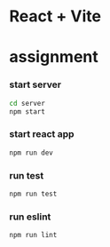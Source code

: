 # React + Vite

# assignment

### start server
```sh
cd server
npm start
```

### start react app
```sh
npm run dev
```

### run test 
```sh
npm run test
```

### run eslint
```sh
npm run lint
```
